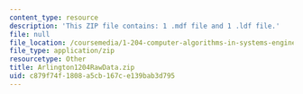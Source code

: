 ```yaml
---
content_type: resource
description: 'This ZIP file contains: 1 .mdf file and 1 .ldf file.'
file: null
file_location: /coursemedia/1-204-computer-algorithms-in-systems-engineering-spring-2010/c879f74f1808a5cb167ce139bab3d795_Arlington1204RawData.zip
file_type: application/zip
resourcetype: Other
title: Arlington1204RawData.zip
uid: c879f74f-1808-a5cb-167c-e139bab3d795
---
```

